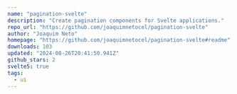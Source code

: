```yaml
---
name: "pagination-svelte"
description: "Create pagination components for Svelte applications."
repo_url: "https://github.com/joaquimnetocel/pagination-svelte"
author: "Joaquim Neto"
homepage: "https://github.com/joaquimnetocel/pagination-svelte#readme"
downloads: 103
updated: "2024-08-26T20:41:50.941Z"
github_stars: 2
svelte5: true
tags: 
  - ui
---
```

